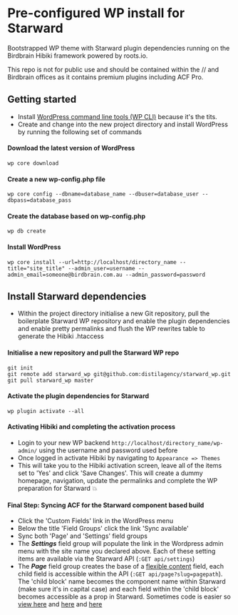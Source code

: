 # Pre-configured WP install for Starward

Bootstrapped WP theme with Starward plugin dependencies running on the Birdbrain Hibiki framework powered by roots.io.

This repo is not for public use and should be contained within the // and Birdbrain offices as it contains premium plugins including ACF Pro.

## Getting started

- Install [WordPress command line tools (WP CLI)](http://wp-cli.org) because it's the tits.
- Create and change into the new project directory and install WordPress by running the following set of commands

#### Download the latest version of WordPress
```
wp core download
```
#### Create a new wp-config.php file
```
wp core config --dbname=database_name --dbuser=database_user --dbpass=database_pass
```
#### Create the database based on wp-config.php
```
wp db create
```
#### Install WordPress

```
wp core install --url=http://localhost/directory_name --title="site_title" --admin_user=username --admin_email=someone@birdbrain.com.au --admin_password=password
```

## Install Starward dependencies

- Within the project directory initialise a new Git repository, pull the boilerplate Starward WP repository and enable the plugin dependencies and enable pretty permalinks and flush the WP rewrites table to generate the Hibiki .htaccess

#### Initialise a new repository and pull the Starward WP repo

```
git init
git remote add starward_wp git@github.com:distilagency/starward_wp.git
git pull starward_wp master
```

#### Activate the plugin dependencies for Starward
```
wp plugin activate --all
```

#### Activating Hibiki and completing the activation process
- Login to your new WP backend `http://localhost/directory_name/wp-admin/` using the username and password used before
- Once logged in activate Hibiki by navigating to `Appearance => Themes`
- This will take you to the Hibiki activation screen, leave all of the items set to 'Yes' and click 'Save Changes'. This will create a dummy homepage, navigation, update the permalinks and complete the WP preparation for Starward :boom:

#### Final Step: Syncing ACF for the Starward component based build
- Click the 'Custom Fields' link in the WordPress menu
- Below the title 'Field Groups' click the link 'Sync available'
- Sync both 'Page' and 'Settings' field groups
- The ***Settings*** field group will populate the link in the Wordpress admin menu with the site name you declared above. Each of these setting items are available via the Starward API (`:GET api/settings`)
- The ***Page*** field group creates the base of a [flexible content](https://www.advancedcustomfields.com/resources/flexible-content/) field, each child field is accessible within the API (`:GET api/page?slug=pagepath`). The 'child block' name becomes the component name within Starward (make sure it's in capital case) and each field within the 'child block' becomes accessible as a prop in Starward. Sometimes code is easier so [view here](https://github.com/distilagency/starward/blob/master/app/components/Page/PageContent.jsx#L9-L24) and [here](https://github.com/distilagency/starward/blob/master/app/components/Acf/Layout/index.js) and [here](https://github.com/distilagency/starward/tree/master/app/components/Acf/Layout)
